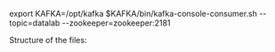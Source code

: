 export KAFKA=/opt/kafka
$KAFKA/bin/kafka-console-consumer.sh --topic=datalab --zookeeper=zookeeper:2181

Structure of the files:

